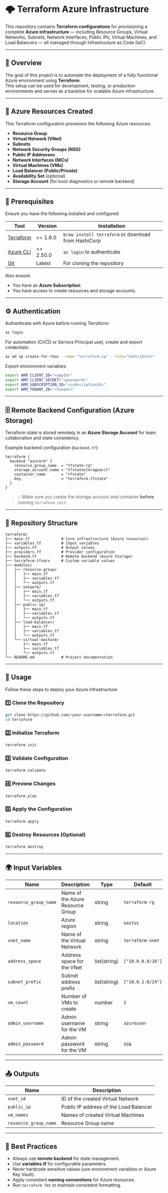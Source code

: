 # 🌩️ Terraform Azure Infrastructure

This repository contains **Terraform configurations** for provisioning a complete **Azure infrastructure** — including Resource Groups, Virtual Networks, Subnets, Network Interfaces, Public IPs, Virtual Machines, and Load Balancers — all managed through Infrastructure as Code (IaC).

---

## 📘 Overview

The goal of this project is to automate the deployment of a fully functional Azure environment using **Terraform**.  
This setup can be used for development, testing, or production environments and serves as a baseline for scalable Azure infrastructure.

---

## 🧱 Azure Resources Created

This Terraform configuration provisions the following Azure resources:

- **Resource Group**
- **Virtual Network (VNet)**
- **Subnets**
- **Network Security Groups (NSG)**
- **Public IP Addresses**
- **Network Interfaces (NICs)**
- **Virtual Machines (VMs)**
- **Load Balancer (Public/Private)**
- **Availability Set** (optional)
- **Storage Account** (for boot diagnostics or remote backend)

---

## 🧰 Prerequisites

Ensure you have the following installed and configured:

| Tool | Version | Installation |
|------|----------|---------------|
| [Terraform](https://developer.hashicorp.com/terraform/downloads) | >= 1.6.0 | `brew install terraform` or download from HashiCorp |
| [Azure CLI](https://learn.microsoft.com/en-us/cli/azure/install-azure-cli) | >= 2.50.0 | `az login` to authenticate |
| [Git](https://git-scm.com/downloads) | Latest | For cloning the repository |

Also ensure:
- You have an **Azure Subscription**.
- You have access to create resources and storage accounts.

---

## ⚙️ Authentication

Authenticate with Azure before running Terraform:

```bash
az login
```

For automation (CI/CD or Service Principal use), create and export credentials:

```bash
az ad sp create-for-rbac --name "terraform-sp" --role="Contributor"   --scopes="/subscriptions/<SUBSCRIPTION_ID>"   --sdk-auth
```

Export environment variables:

```bash
export ARM_CLIENT_ID="<appId>"
export ARM_CLIENT_SECRET="<password>"
export ARM_SUBSCRIPTION_ID="<subscriptionId>"
export ARM_TENANT_ID="<tenant>"
```

---

## 🗄️ Remote Backend Configuration (Azure Storage)

Terraform state is stored remotely in an **Azure Storage Account** for team collaboration and state consistency.

Example backend configuration (`backend.tf`):

```hcl
terraform {
  backend "azurerm" {
    resource_group_name  = "tfstate-rg"
    storage_account_name = "tfstatestorageacct"
    container_name       = "tfstate"
    key                  = "terraform.tfstate"
  }
}
```

> 💡 Make sure you create the storage account and container **before** running `terraform init`.

---

## 📁 Repository Structure

```
terraform/
├── main.tf              # Core infrastructure (Azure resources)
├── variables.tf         # Input variables
├── outputs.tf           # Output values
├── providers.tf         # Provider configuration
├── backend.tf           # Remote backend (Azure Storage)
├── terraform.tfvars     # Custom variable values
├── modules/
│   ├── resource-group/
│   │   ├── main.tf
│   │   ├── variables.tf
│   │   └── outputs.tf
│   ├── network/
│   │   ├── main.tf
│   │   ├── variables.tf
│   │   └── outputs.tf
│   ├── public-ip/
│   │   ├── main.tf
│   │   ├── variables.tf
│   │   └── outputs.tf
│   ├── load-balancer/
│   │   ├── main.tf
│   │   ├── variables.tf
│   │   └── outputs.tf
│   └── virtual-machine/
│       ├── main.tf
│       ├── variables.tf
│       └── outputs.tf
└── README.md            # Project documentation

```

---

## 🚀 Usage

Follow these steps to deploy your Azure infrastructure.

### 1️⃣ Clone the Repository
```bash
git clone https://github.com/<your-username>/terraform.git
cd terraform
```

### 2️⃣ Initialize Terraform
```bash
terraform init
```

### 3️⃣ Validate Configuration
```bash
terraform validate
```

### 4️⃣ Preview Changes
```bash
terraform plan
```

### 5️⃣ Apply the Configuration
```bash
terraform apply
```

### 6️⃣ Destroy Resources (Optional)
```bash
terraform destroy
```

---

## 🌍 Input Variables

| Name | Description | Type | Default |
|------|--------------|------|----------|
| `resource_group_name` | Name of the Azure Resource Group | string | `terraform-rg` |
| `location` | Azure region | string | `eastus` |
| `vnet_name` | Name of the Virtual Network | string | `terraform-vnet` |
| `address_space` | Address space for the VNet | list(string) | `["10.0.0.0/16"]` |
| `subnet_prefix` | Subnet address prefix | list(string) | `["10.0.1.0/24"]` |
| `vm_count` | Number of VMs to create | number | `2` |
| `admin_username` | Admin username for the VM | string | `azureuser` |
| `admin_password` | Admin password for the VM | string | n/a |

---

## 📤 Outputs

| Name | Description |
|------|--------------|
| `vnet_id` | ID of the created Virtual Network |
| `public_ip` | Public IP address of the Load Balancer |
| `vm_names` | Names of created Virtual Machines |
| `resource_group_name` | Resource Group name |

---

## 🧹 Best Practices

- Always use **remote backend** for state management.
- Use **variables.tf** for configurable parameters.
- Never hardcode sensitive values (use environment variables or Azure Key Vault).
- Apply consistent **naming conventions** for Azure resources.
- Run `terraform fmt` to maintain consistent formatting.
